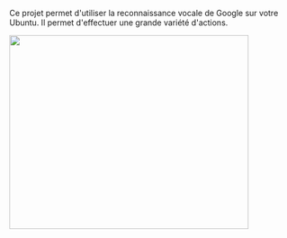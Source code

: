 Ce projet permet d'utiliser la reconnaissance vocale de Google sur votre Ubuntu.
Il permet d'effectuer une grande variété d'actions.


<a href='http://www.youtube.com/watch?feature=player_embedded&v=m3Egx9l8BuQ' target='_blank'><img src='http://img.youtube.com/vi/m3Egx9l8BuQ/0.jpg' width='425' height=344 /></a>

